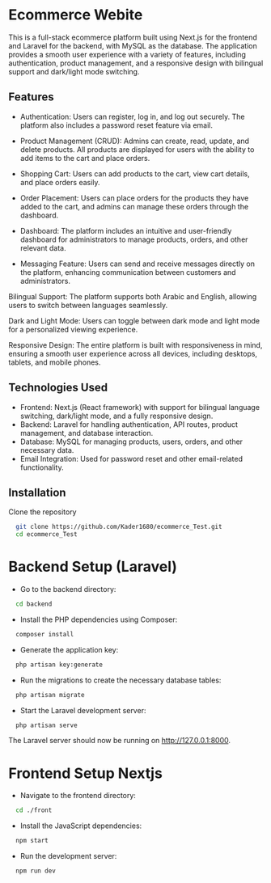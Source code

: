 
# Ecommerce Webite

This is a full-stack ecommerce platform built using Next.js for the frontend and Laravel for the backend, with MySQL as the database. The application provides a smooth user experience with a variety of features, including authentication, product management, and a responsive design with bilingual support and dark/light mode switching.




## Features

- Authentication: Users can register, log in, and log out securely. The platform also includes a password reset feature via email.

- Product Management (CRUD): Admins can create, read, update, and delete products. All products are displayed for users with the ability to add items to the cart and place orders.

- Shopping Cart: Users can add products to the cart, view cart details, and place orders easily.

- Order Placement: Users can place orders for the products they have added to the cart, and admins can manage these orders through the dashboard.

- Dashboard: The platform includes an intuitive and user-friendly dashboard for administrators to manage products, orders, and other relevant data.

- Messaging Feature: Users can send and receive messages directly on the platform, enhancing communication between customers and administrators.

Bilingual Support: The platform supports both Arabic and English, allowing users to switch between languages seamlessly.

Dark and Light Mode: Users can toggle between dark mode and light mode for a personalized viewing experience.

Responsive Design: The entire platform is built with responsiveness in mind, ensuring a smooth user experience across all devices, including desktops, tablets, and mobile phones.


## Technologies Used

- Frontend: Next.js (React framework) with support for bilingual language switching, dark/light mode, and a fully responsive design.
- Backend: Laravel for handling authentication, API routes, product management, and database interaction.
- Database: MySQL for managing products, users, orders, and other necessary data.
- Email Integration: Used for password reset and other email-related functionality.
## Installation

Clone the repository
```bash
  git clone https://github.com/Kader1680/ecommerce_Test.git
  cd ecommerce_Test
```
# Backend Setup (Laravel)
- Go to the backend directory:
```bash
  cd backend
```

- Install the PHP dependencies using Composer:
```bash
  composer install
```

- Generate the application key:
```bash
  php artisan key:generate
```

- Run the migrations to create the necessary database tables:
```bash
  php artisan migrate
```

- Start the Laravel development server:
```bash
  php artisan serve
```
The Laravel server should now be running on http://127.0.0.1:8000.
# Frontend Setup Nextjs
- Navigate to the frontend directory:
```bash
  cd ./front
```
-  Install the JavaScript dependencies:
```bash
  npm start
```    
-  Run the development server:
```bash
  npm run dev
```    